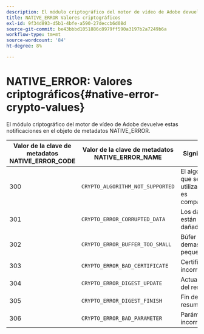 ```yaml
---
description: El módulo criptográfico del motor de vídeo de Adobe devuelve estas notificaciones en el objeto de metadatos NATIVE_ERROR.
title: NATIVE_ERROR Valores criptográficos
exl-id: 9f34d893-d5b1-4bfe-a590-27deccb6d08d
source-git-commit: be43bbbd1051886c8979ff590a3197b2a7249b6a
workflow-type: tm+mt
source-wordcount: '84'
ht-degree: 8%

---
```


# NATIVE_ERROR: Valores criptográficos{#native-error-crypto-values}

El módulo criptográfico del motor de vídeo de Adobe devuelve estas notificaciones en el objeto de metadatos NATIVE_ERROR.

| Valor de la clave de metadatos NATIVE_ERROR_CODE | Valor de la clave de metadatos NATIVE_ERROR_NAME | Significado |
|---|---|---|
| 300 | `CRYPTO_ALGORITHM_NOT_SUPPORTED` | El algoritmo que se está utilizando no es compatible. |
| 301 | `CRYPTO_ERROR_CORRUPTED_DATA` | Los datos están dañados. |
| 302 | `CRYPTO_ERROR_BUFFER_TOO_SMALL` | Búfer demasiado pequeño. |
| 303 | `CRYPTO_ERROR_BAD_CERTIFICATE` | Certificado incorrecto. |
| 304 | `CRYPTO_ERROR_DIGEST_UPDATE` | Actualización del resumen. |
| 305 | `CRYPTO_ERROR_DIGEST_FINISH` | Fin de resumen. |
| 306 | `CRYPTO_ERROR_BAD_PARAMETER` | Parámetro incorrecto. |

